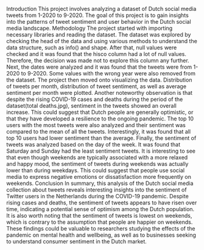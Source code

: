 Introduction
This project involves analyzing a dataset of Dutch social media tweets from 1-2020 to 9-2020. The goal of this project is to gain insights into the patterns of tweet sentiment and user behavior in the Dutch social media landscape.
Methodology
The project started with importing necessary libraries and reading the dataset. The dataset was explored by checking the head of the data and using various methods to understand the data structure, such as info() and shape.
After that, null values were checked and it was found that the hisco column had a lot of null values. Therefore, the decision was made not to explore this column any further.
Next, the dates were analyzed and it was found that the tweets were from 1-2020 to 9-2020. Some values with the wrong year were also removed from the dataset.
The project then moved onto visualizing the data. Distribution of tweets per month, distribution of tweet sentiment, as well as average sentiment per month were plotted. Another noteworthy observation is that despite the rising COVID-19 cases and deaths during the period of the dataset(total deaths.jpg), sentiment in the tweets showed an overall increase. This could suggest that Dutch people are generally optimistic, or that they have developed a resilience to the ongoing pandemic.
The top 10 users with the most tweets were also analyzed and their sentiment was compared to the mean of all the tweets. Interestingly, it was found that all top 10 users had lower sentiment than the average.
Finally, the sentiment of tweets was analyzed based on the day of the week. It was found that Saturday and Sunday had the least sentiment tweets. It is interesting to see that even though weekends are typically associated with a more relaxed and happy mood, the sentiment of tweets during weekends was actually lower than during weekdays. This could suggest that people use social media to express negative emotions or dissatisfaction more frequently on weekends.
Conclusion
In summary, this analysis of the Dutch social media collection about tweets reveals interesting insights into the sentiment of Twitter users in the Netherlands during the COVID-19 pandemic. Despite rising cases and deaths, the sentiment of tweets appears to have risen over time, indicating a potential sense of optimism among the Dutch population. It is also worth noting that the sentiment of tweets is lowest on weekends, which is contrary to the assumption that people are happier on weekends. These findings could be valuable to researchers studying the effects of the pandemic on mental health and wellbeing, as well as to businesses seeking to understand consumer sentiment in the Dutch market.
